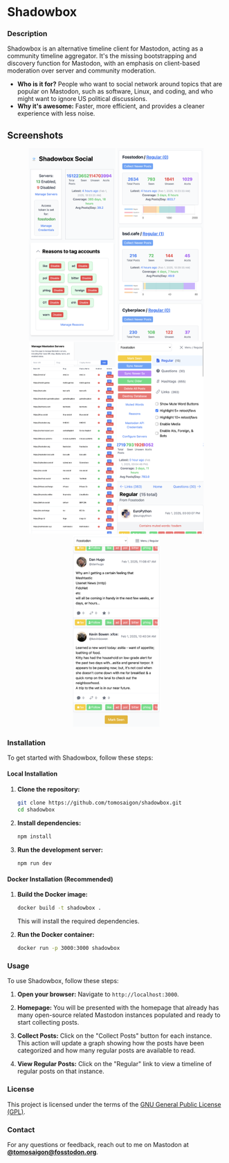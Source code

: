# Shadowbox

### Description
Shadowbox is an alternative timeline client for Mastodon, acting as a community timeline aggregator. It's the missing bootstrapping and discovery function for Mastodon, with an emphasis on client-based moderation over server and community moderation.

- **Who is it for?** People who want to social network around topics that are popular on Mastodon, such as software, Linux, and coding, and who might want to ignore US political discussions.
- **Why it's awesome:** Faster, more efficient, and provides a cleaner experience with less noise.

## Screenshots

<p align="center">
  <img src="images/screenshot1.png" width="200" />
  <img src="images/screenshot2.png" width="200" />
  <img src="images/screenshot3.png" width="200" />
  <img src="images/screenshot4.png" width="200" />
  <img src="images/screenshot5.png" width="200" />
</p>

### Installation
To get started with Shadowbox, follow these steps:

#### Local Installation
1. **Clone the repository:**
    ```bash
    git clone https://github.com/tomosaigon/shadowbox.git
    cd shadowbox
    ```

2. **Install dependencies:**
    ```bash
    npm install
    ```

3. **Run the development server:**
    ```bash
    npm run dev
    ```

#### Docker Installation (Recommended)
1. **Build the Docker image:**
    ```bash
    docker build -t shadowbox .
    ```

    This will install the required dependencies.

2. **Run the Docker container:**
    ```bash
    docker run -p 3000:3000 shadowbox
    ```

### Usage
To use Shadowbox, follow these steps:

1. **Open your browser:**
    Navigate to `http://localhost:3000`.

2. **Homepage:**
    You will be presented with the homepage that already has many open-source related Mastodon instances populated and ready to start collecting posts.

3. **Collect Posts:**
    Click on the "Collect Posts" button for each instance. This action will update a graph showing how the posts have been categorized and how many regular posts are available to read.

4. **View Regular Posts:**
    Click on the "Regular" link to view a timeline of regular posts on that instance.

### License
This project is licensed under the terms of the [GNU General Public License (GPL)](https://www.gnu.org/licenses/gpl-3.0.en.html).

### Contact
For any questions or feedback, reach out to me on Mastodon at [**@tomosaigon@fosstodon.org**](https://fosstodon.org/@tomosaigon).
